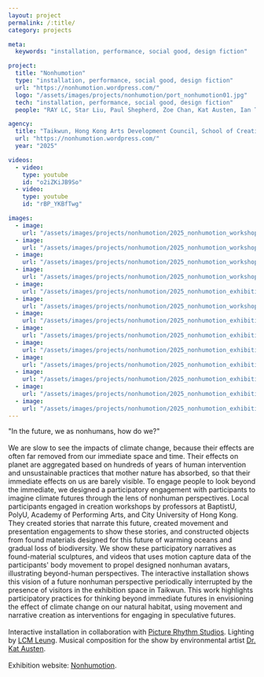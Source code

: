 ```yaml
---
layout: project
permalink: /:title/
category: projects

meta:
  keywords: "installation, performance, social good, design fiction"

project:
  title: "Nonhumotion"
  type: "installation, performance, social good, design fiction"
  url: "https://nonhumotion.wordpress.com/"
  logo: "/assets/images/projects/nonhumotion/port_nonhumotion01.jpg"
  tech: "installation, performance, social good, design fiction"
  people: "RAY LC, Star Liu, Paul Shepherd, Zoe Chan, Kat Austen, Ian Tang, Bowen Liu"

agency:
  title: "Taikwun, Hong Kong Arts Development Council, School of Creative Media Sound Lab, Picture Rhythm Studios"
  url: "https://nonhumotion.wordpress.com/"
  year: "2025"

videos:
  - video:
    type: youtube
    id: "o2iZKiJB9So"
  - video:
    type: youtube
    id: "rBP_YKBfTwg"

images:
  - image:
    url: "/assets/images/projects/nonhumotion/2025_nonhumotion_workshopaA-12.jpg"
  - image:
    url: "/assets/images/projects/nonhumotion/2025_nonhumotion_workshopaA-36.jpg"
  - image:
    url: "/assets/images/projects/nonhumotion/2025_nonhumotion_workshopaA-53.jpg"
  - image:
    url: "/assets/images/projects/nonhumotion/2025_nonhumotion_workshopB-31.jpg"
  - image:
    url: "/assets/images/projects/nonhumotion/2025_nonhumotion_exhibition-01.jpg"
  - image:
    url: "/assets/images/projects/nonhumotion/2025_nonhumotion_workshopB-109.jpg"
  - image:
    url: "/assets/images/projects/nonhumotion/2025_nonhumotion_exhibition-04.jpg"
  - image:
    url: "/assets/images/projects/nonhumotion/2025_nonhumotion_exhibition-05.jpg"
  - image:
    url: "/assets/images/projects/nonhumotion/2025_nonhumotion_exhibition-06.jpg"
  - image:
    url: "/assets/images/projects/nonhumotion/2025_nonhumotion_exhibition-08.jpg"
  - image:
    url: "/assets/images/projects/nonhumotion/2025_nonhumotion_exhibition-10.jpg"
  - image:
    url: "/assets/images/projects/nonhumotion/2025_nonhumotion_exhibition-16.jpg"
  - image:
    url: "/assets/images/projects/nonhumotion/2025_nonhumotion_exhibition-177.jpg"
---
```

<p>
"In the future, we as nonhumans, how do we?"<br><br>
We are slow to see the impacts of climate change, because their effects are often far removed from our immediate space and time. Their effects on planet are aggregated based on hundreds of years of human intervention and unsustainable practices that mother nature has absorbed, so that their immediate effects on us are barely visible. To engage people to look beyond the immediate, we designed a participatory engagement with participants to imagine climate futures through the lens of nonhuman perspectives. Local participants engaged in creation workshops by professors at BaptistU, PolyU, Academy of Performing Arts, and City University of Hong Kong. They created stories that narrate this future, created movement and presentation engagements to show these stories, and constructed objects from found materials designed for this future of warming oceans and gradual loss of biodiversity. We show these participatory narratives as found-material sculptures, and videos that uses motion capture data of the participants' body movement to propel designed nonhuman avatars, illustrating beyond-human perspectives. The interactive installation shows this vision of a future nonhuman perspective periodically interrupted by the presence of visitors in the exhibition space in Taikwun. This work highlights participatory practices for thinking beyond immediate futures in envisioning the effect of climate change on our natural habitat, using movement and narrative creation as interventions for engaging in speculative futures.<br><br>
Interactive installation in collaboration with <a href="https://sites.google.com/view/picture-rhythm-studios/projects"><u>Picture Rhythm Studios</u></a>. Lighting by <a href="https://www.instagram.com/_lcm_leung/"><u>LCM Leung</u></a>. Musical composition for the show by environmental artist <a href="https://katausten.com/"><u>Dr. Kat Austen</u></a>.<br><br>
Exhibition website: <a href="https://nonhumotion.wordpress.com/"><u>Nonhumotion</u></a>.</p>
